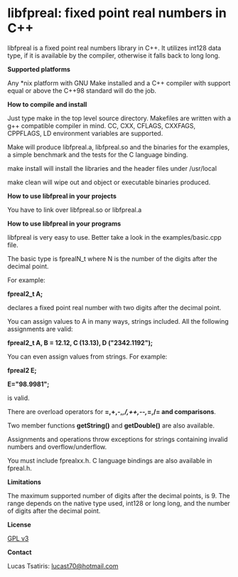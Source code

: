 

# libfpreal: fixed point real numbers in C++

libfpreal is a fixed point real numbers library in C++. It utilizes int128 data type, if it is available by the compiler, otherwise it falls back to long long. 

**Supported platforms**

Any *nix platform with GNU Make installed and a C++ compiler with support equal or above the C++98 standard will do the job.

**How to compile and install**

Just type make in the top level source directory. Makefiles are written with a g++ compatible compiler in mind. CC, CXX, CFLAGS, CXXFAGS, CPPFLAGS, LD environment variables are supported.

Make will produce libfpreal.a, libfpreal.so and the binaries for the examples, a simple benchmark and the tests for the C language binding.

make install will install the libraries and the header files under /usr/local

make clean will wipe out and object or executable binaries produced.

**How to use libfpreal in your projects**

You have to link over libfpreal.so or libfpreal.a 

**How to use libfpreal in your programs**

libfpreal is very easy to use. Better take a look in the examples/basic.cpp file. 

The basic type is fprealN_t where N is the number of the digits after the decimal point. 

For example:

**fpreal2_t A;**

declares a fixed point real number with two digits after the decimal point. 

You can assign values to A in many ways, strings included. All the following assignments are valid:

**fpreal2_t A, B = 12.12, C (13.13), D ("2342.1192");**

You can even assign values from strings. For example:

**fpreal2 E;**

**E="98.9981";**

is valid. 

There are overload operators for **=,+,-,*,/,++,--,*=,/= and comparisons**.

Two member functions **getString()** and **getDouble()** are also available.

Assignments and operations throw exceptions for strings containing invalid numbers and overflow/underflow. 

You must include fprealxx.h. C language bindings are also available in fpreal.h.

**Limitations**

The maximum supported number of digits after the decimal points, is 9. The range depends on the native type used, int128 or long long, and the number of digits after the decimal point.

**License**

[GPL v3](https://www.gnu.org/licenses/gpl-3.0.en.html)

**Contact**

Lucas Tsatiris: lucast70@hotmail.com
















